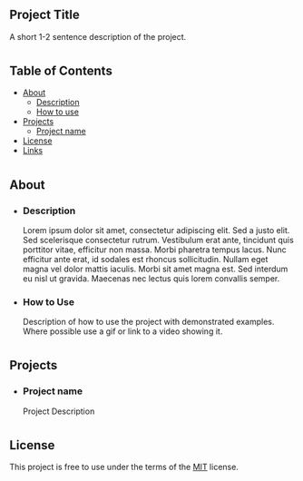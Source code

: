 
## Project Title
A short 1-2 sentence description of the project.

# 
## Table of Contents

- [About](#About)
    - [Description](#Description)
    - [How to use](#How-to-use)
- [Projects](#Projects)
    - [Project name](#Project-name)
- [License](#License)
- [Links](#Links)

# 
## About      
- ### Description
    Lorem ipsum dolor sit amet, consectetur adipiscing elit. Sed a justo elit. Sed scelerisque consectetur rutrum. Vestibulum erat ante, tincidunt quis porttitor vitae, efficitur non massa. Morbi pharetra tempus lacus. Nunc efficitur ante erat, id sodales est rhoncus sollicitudin. Nullam eget magna vel dolor mattis iaculis. Morbi sit amet magna est. Sed interdum eu nisl ut gravida. Maecenas nec lectus quis lorem convallis semper.

- ### How to Use
    Description of how to use the project with demonstrated examples.
    Where possible use a gif or link to a video showing it. 


# 
## Projects
- ### Project name
    Project Description

# 
## License
This project is free to use under the terms of the [MIT](LICENSE.md) license.



